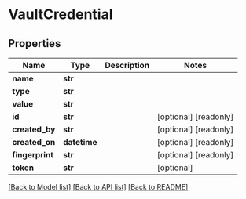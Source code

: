 # VaultCredential

## Properties
Name | Type | Description | Notes
------------ | ------------- | ------------- | -------------
**name** | **str** |  | 
**type** | **str** |  | 
**value** | **str** |  | 
**id** | **str** |  | [optional] [readonly] 
**created_by** | **str** |  | [optional] [readonly] 
**created_on** | **datetime** |  | [optional] [readonly] 
**fingerprint** | **str** |  | [optional] [readonly] 
**token** | **str** |  | [optional] 

[[Back to Model list]](../README.md#documentation-for-models) [[Back to API list]](../README.md#documentation-for-api-endpoints) [[Back to README]](../README.md)


